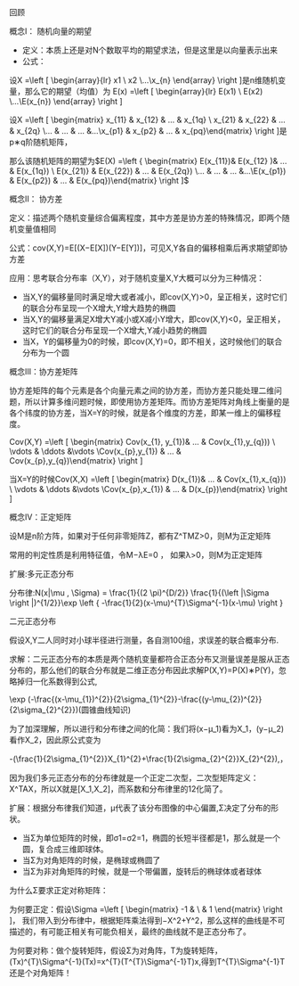 回顾

概念I： 随机向量的期望

- 定义：本质上还是对N个数取平均的期望求法，但是这里是以向量表示出来
- 公式： 

设X =\left [ \begin{array}{lr} x1 \\ x2 \\...\\x_{n} \end{array} \right ]是n维随机变量，那么它的期望（均值）为 E(x) =\left [ \begin{array}{lr} E(x1) \\ E(x2) \\...\\E(x_{n}) \end{array} \right ]

设X =\left [ \begin{matrix} x_{11} & x_{12} & ... & x_{1q} \\ x_{21} & x_{22} & ... & x_{2q} \\... & ... & ... &...\\x_{p1} & x_{p2} & ... & x_{pq}\end{matrix} \right ]是p∗q阶随机矩阵，

那么该随机矩阵的期望为$E(X) =\left { \begin{matrix}  E(x_{11})& E(x_{12} )& ... & E(x_{1q}) \\ E(x_{21)} & E(x_{22}) & ... & E(x_{2q}) \\... & ... & ... &...\\E(x_{p1}) & E(x_{p2}) & ... & E(x_{pq})\end{matrix} \right ]$

概念II： 协方差

定义：描述两个随机变量综合偏离程度，其中方差是协方差的特殊情况，即两个随机变量值相同

公式：cov(X,Y)=E[(X−E[X])(Y−E[Y])]，可见X,Y各自的偏移相乘后再求期望即协方差

应用：思考联合分布率（X,Y），对于随机变量X,Y大概可以分为三种情况：

- 当X,Y的偏移量同时满足增大或者减小，即cov(X,Y)>0，呈正相关，这时它们的联合分布呈现一个X增大,Y增大趋势的椭圆 
- 当X,Y的偏移量满足X增大Y减小或X减小Y增大，即cov(X,Y)<0，呈正相关，这时它们的联合分布呈现一个X增大,Y减小趋势的椭圆 
- 当X，Y的偏移量为0的时候，即cov(X,Y)=0，即不相关，这时候他们的联合分布为一个圆

概念III：协方差矩阵

协方差矩阵的每个元素是各个向量元素之间的协方差，而协方差只能处理二维问题，所以计算多维问题时候，即使用协方差矩阵。而协方差矩阵对角线上衡量的是各个纬度的协方差，当X=Y的时候，就是各个维度的方差，即某一维上的偏移程度。

Cov(X,Y) =\left [ \begin{matrix}  Cov(x_{1}, y_{1})& ... & Cov(x_{1},y_{q})) \\ \vdots   & \ddots &\vdots  \\Cov(x_{p},y_{1})  & ... & Cov(x_{p},y_{q})\end{matrix} \right ]

当X=Y的时候Cov(X,X) =\left [ \begin{matrix}  D(x_{1})& ... & Cov(x_{1},x_{q})) \\ \vdots   & \ddots &\vdots  \\Cov(x_{p},x_{1})  & ... & D(x_{p})\end{matrix} \right ]

概念IV：正定矩阵

设M是n阶方阵，如果对于任何非零矩阵Z，都有Z^TMZ>0，则M为正定矩阵

常用的判定性质是利用特征值，令M−λE=0 ， 如果λ>0，则M为正定矩阵

扩展:多元正态分布

分布律:N(x|\mu , \Sigma) = \frac{1}{(2 \pi)^{D/2}} \frac{1}{(\left |\Sigma  \right |)^{1/2}}\exp \left \{ -\frac{1}{2}(x-\mu)^{T}\Sigma^{-1}(x-\mu) \right \}

二元正态分布

假设X,Y二人同时对小球半径进行测量，各自测100组，求误差的联合概率分布.

求解：二元正态分布的本质是两个随机变量都符合正态分布又测量误差是服从正态分布的，那么他们的联合分布就是二维正态分布因此求解P(X,Y)=P(X)∗P(Y)，忽略掉归一化系数得到公式,

\exp (-\frac{(x-\mu_{1})^{2}}{2\sigma_{1}^{2}}-\frac{(y-\mu_{2})^{2}}{2\sigma_{2}^{2}})(圆锥曲线知识)

为了加深理解，所以进行和分布律之间的化简：我们将(x−μ_1)看为X_1，(y−μ_2)看作X_2，因此原公式变为

-(\frac{1}{2\sigma_{1}^{2}}X_{1}^{2}+\frac{1}{2\sigma_{2}^{2}}X_{2}^{2}),，

因为我们多元正态分布的分布律就是一个正定二次型，二次型矩阵定义：X^TAX，所以X就是[X_1,X_2]，而系数和分布律里的12化简了。

扩展：根据分布律我们知道，μ代表了该分布图像的中心偏置,Σ决定了分布的形状。 

- 当Σ为单位矩阵的时候，即σ1=σ2=1，椭圆的长短半径都是1，那么就是一个圆，复合成三维即球体。
- 当Σ为对角矩阵的时候，是椭球或椭圆了
- 当Σ为非对角矩阵的时候，就是一个带偏置，旋转后的椭球体或者球体

为什么Σ要求正定对称矩阵： 

为何要正定：假设\Sigma =\left [ \begin{matrix} -1 &  \\  & 1 \end{matrix} \right ]， 我们带入到分布律中，根据矩阵乘法得到−X^2+Y^2，那么这样的曲线是不可描述的，有可能正相关有可能负相关，最终的曲线就不是正态分布了。

为何要对称：做个旋转矩阵，假设Σ为对角阵，T为旋转矩阵，(Tx)^{T}\Sigma^{-1}(Tx)=x^{T}(T^{T}\Sigma^{-1}T)x,得到T^{T}\Sigma^{-1}T还是个对角矩阵！
